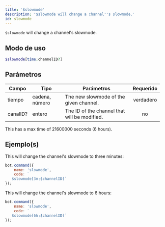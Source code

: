 ```yaml
---
title: '$slowmode'
description: '$slowmode will change a channel''s slowmode.'
id: slowmode
---
```


`$slowmode` will change a channel's slowmode.

## Modo de uso

```php
$slowmode[time;channelID?]
```

## Parámetros

| Campo    | Tipo           | Parámetros                                   | Requerido |
| -------- | -------------- | -------------------------------------------- |:---------:|
| tiempo   | cadena, número | The new slowmode of the given channel.       | verdadero |
| canalID? | entero         | The ID of the channel that will be modified. |    no     |

This has a max time of 21600000 seconds (6 hours).

## Ejemplo(s)

This will change the channel's slowmode to three minutes:

```javascript
bot.command({
    name: 'slowmode',
    code: `
   $slowmode[3m;$channelID]`
});
```

This will change the channel's slowmode to 6 hours:

```javascript
bot.command({
    name: 'slowmode',
    code: `
   $slowmode[6h;$channelID]`
});
```